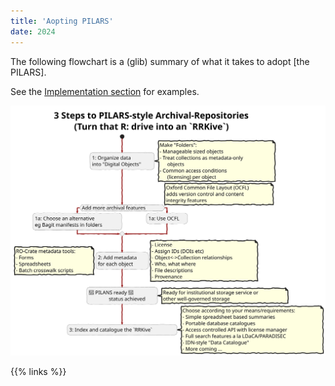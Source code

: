 ```yaml
---
title: 'Aopting PILARS'
date: 2024
---
```


The following flowchart is a (glib) summary of what it takes to adopt [the PILARS].

See the [Implementation section](/implementation) for examples.

![Steps to RRVive implentation](../images/steps-to-archival-repositories.svg)


{{% links %}}
